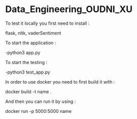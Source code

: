 # Data_Engineering_OUDNI_XU

To test it locally you first need to install :

flask,
nltk,
vaderSentiment

To start the application :

-python3 app.py

To start the testing :

-python3 test_app.py


In order to use docker you need to first build it with :

docker build -t name .
  
And then you can run it by using :

docker run -p 5000:5000 name
